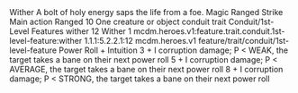 <ability>
  <name>Wither</name>
  <flavor>A bolt of holy energy saps the life from a foe.</flavor>
  <keywords>
    <keyword>Magic</keyword>
    <keyword>Ranged</keyword>
    <keyword>Strike</keyword>
  </keywords>
  <type>Main action</type>
  <distance>Ranged 10</distance>
  <target>One creature or object</target>
  <metadata>
    <class>conduit</class>
    <feature_type>trait</feature_type>
    <file_dpath>Conduit/1st-Level Features</file_dpath>
    <item_id>wither</item_id>
    <item_index>12</item_index>
    <item_name>Wither</item_name>
    <level>1</level>
    <scc>mcdm.heroes.v1:feature.trait.conduit.1st-level-feature:wither</scc>
    <scdc>1.1.1:5.2.2.1:12</scdc>
    <source>mcdm.heroes.v1</source>
    <type>feature/trait/conduit/1st-level-feature</type>
  </metadata>
  <effects>
    <effect type="roll">
      <roll>Power Roll + Intuition</roll>
      <t1>3 + I corruption damage; P &lt; WEAK, the target takes a bane on their next power roll</t1>
      <t2>5 + I corruption damage; P &lt; AVERAGE, the target takes a bane on their next power roll</t2>
      <t3>8 + I corruption damage; P &lt; STRONG, the target takes a bane on their next power roll</t3>
    </effect>
  </effects>
</ability>
